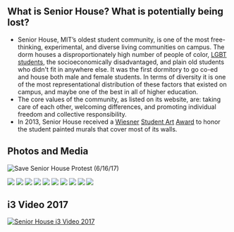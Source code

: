 ## What is Senior House? What is potentially being lost?
- Senior House, MIT’s oldest student community, is one of the most free-thinking, experimental, and diverse living communities on campus. The dorm houses a disproportionately high number of people of color, [LGBT students](http://livingpink.mit.edu/senior.php), the socioeconomically disadvantaged, and plain old students who didn't fit in anywhere else. It was the first dormitory to go co-ed and house both male and female students. In terms of diversity it is one of the most representational distribution of these factors that existed on campus, and maybe one of the best in all of higher education.
- The core values of the community, as listed on its website, are: taking care of each other, welcoming differences, and promoting individual freedom and collective responsibility.
- In 2013, Senior House received a [Wiesner](http://arts.mit.edu/wiesner-awards/) [Student Art](http://arts.mit.edu/wiesner-awards/) [Award](http://arts.mit.edu/wiesner-awards/) to honor the student painted murals that cover most of its walls. 
## Photos and Media
![Save Senior House Protest (6/16/17)](https://youtu.be/kmduWIIXTcw)
<div class="photos">
<img class = "custom-pic" src="https://d2mxuefqeaa7sj.cloudfront.net/s_85F9AF03B0C109BC4609755B204AD0FD19001DF3F730EA49B8DBB9403C0D4F7F_1497661454581_ripseniorhaus.jpg">

<img class = "custom-pic" src="https://d2mxuefqeaa7sj.cloudfront.net/s_1049A7C524F4C89FC16035B72294E8EEC351B8F1CBB7A63728198F5A75C5A558_1497888797714_19148896_10209242608287504_5044974572504197374_n.jpeg">


<img  class = "custom-pic" src="https://d2mxuefqeaa7sj.cloudfront.net/s_1049A7C524F4C89FC16035B72294E8EEC351B8F1CBB7A63728198F5A75C5A558_1497888797742_19149200_10154440859792373_4856229642680038529_n.jpeg">


<img class = "custom-pic" src="https://d2mxuefqeaa7sj.cloudfront.net/s_1049A7C524F4C89FC16035B72294E8EEC351B8F1CBB7A63728198F5A75C5A558_1497888797873_Kyle+Dominguez+-+20170616_152531.jpeg">


<img class = "custom-pic" src="https://d2mxuefqeaa7sj.cloudfront.net/s_1049A7C524F4C89FC16035B72294E8EEC351B8F1CBB7A63728198F5A75C5A558_1497888797727_19149191_10209242608767516_8900206265172930139_n.jpeg">


<img class = "custom-pic" src="https://d2mxuefqeaa7sj.cloudfront.net/s_1049A7C524F4C89FC16035B72294E8EEC351B8F1CBB7A63728198F5A75C5A558_1497888797800_Megan+Levin+-+IMG_1921.jpeg">

<img class = "custom-pic" src="https://d2mxuefqeaa7sj.cloudfront.net/s_1049A7C524F4C89FC16035B72294E8EEC351B8F1CBB7A63728198F5A75C5A558_1497888797860_Kyle+Dominguez+-+20170616_163907.jpeg">


<img class = "custom-pic" src="https://d2mxuefqeaa7sj.cloudfront.net/s_1049A7C524F4C89FC16035B72294E8EEC351B8F1CBB7A63728198F5A75C5A558_1497888797753_19225094_10209242608207502_8762610773150739182_n.jpeg">


<img class = "custom-pic" src="https://d2mxuefqeaa7sj.cloudfront.net/s_1049A7C524F4C89FC16035B72294E8EEC351B8F1CBB7A63728198F5A75C5A558_1497888797842_19225263_10209242608247503_3317202621759418887_n.jpeg">


<img class = "custom-pic" src="https://d2mxuefqeaa7sj.cloudfront.net/s_1049A7C524F4C89FC16035B72294E8EEC351B8F1CBB7A63728198F5A75C5A558_1497888797891_Megan+Levin+-+IMG_1922.jpeg">


</div>

## i3 Video 2017

[![Senior House i3 Video 2017](http://img.youtube.com/vi/ubp4CbNvEkE/0.jpg)](https://youtu.be/ubp4CbNvEkE "Senior House i3 Video 2017")



